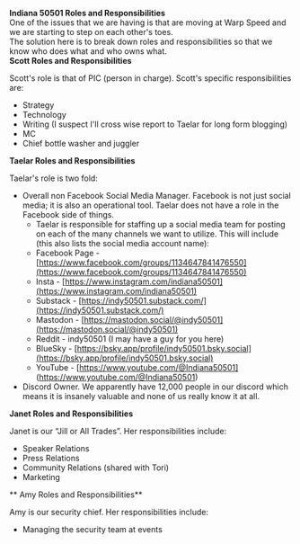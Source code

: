**Indiana 50501 Roles and Responsibilities**  
One of the issues that we are having is that are moving at Warp Speed and we are starting to step on each other's toes.  
The solution here is to break down roles and responsibilities so that we know who does what and who owns what.  
**Scott Roles and Responsibilities**

Scott's role is that of PIC (person in charge).  Scott's specific responsibilities are:

* Strategy  
* Technology  
* Writing (I suspect I'll cross wise report to Taelar for long form blogging)  
* MC  
* Chief bottle washer and juggler

**Taelar Roles and Responsibilities**

Taelar's role is two fold:

* Overall non Facebook Social Media Manager.  Facebook is not just social media; it is also an operational tool.  Taelar does not have a role in the Facebook side of things.  
  * Taelar is responsible for staffing up a social media team for posting on each of the many channels we want to utilize.  This will include (this also lists the social media account name):  
  <!--waiting for link * Reddit (I may have someone to hand off to Taelar)  
    * Discord  
    * X \-- nope. email already in use but with a different recovery address  
    * Discord \- indy50501  -->
    * Facebook Page \-  [https://www.facebook.com/groups/1134647841476550](https://www.facebook.com/groups/1134647841476550) 
    * Insta \- [https://www.instagram.com/indiana50501](https://www.instagram.com/indiana50501)
    * Substack \- [https://indy50501.substack.com/](https://indy50501.substack.com/)
    * Mastodon \- [https://mastodon.social/@indy50501](https://mastodon.social/@indy50501)  
    * Reddit \- indy50501 (I may have a guy for you here)  
    * BlueSky \- [https://bsky.app/profile/indy50501.bsky.social](https://bsky.app/profile/indy50501.bsky.social)   
    * YouTube \- [https://www.youtube.com/@Indiana50501] (https://www.youtube.com/@Indiana50501) 
    <!--  * TikTok \-  
    * BlogSpot \- 
    * Threads  -->
* Discord Owner.  We apparently have 12,000 people in our discord which means it is insanely valuable and none of us really know it at all.


**Janet Roles and Responsibilities**

Janet is our “Jill or All Trades”. Her responsibilities include:

* Speaker Relations
* Press Relations
* Community Relations (shared with Tori)
* Marketing

** Amy Roles and Responsibilities**

Amy is our security chief. Her responsibilities include:

* Managing the security team at events
